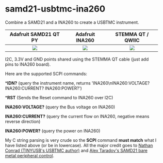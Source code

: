 # samd21-usbtmc-ina260
Combine a SAMD21 and a INA260 to create a USBTMC instrument.

Adafruit SAMD21 QT PY             |  Adafruit INA260            | STEMMA QT / QWIIC
:-------------------------:|:-------------------------:|:-------------------------:|
![](https://cdn-learn.adafruit.com/assets/assets/000/095/173/large1024/adafruit_products_QTPy_top.jpg)  |  ![](https://d2t1xqejof9utc.cloudfront.net/screenshots/pics/a0f601ef2c4a887e5ef29240891e0e13/large.png)  | ![](https://cdn-shop.adafruit.com/970x728/4397-02.jpg)

I2C, 3.3V and GND points shared using the STEMMA QT cable (just add pins to INA260 board).

Here are the supported SCPI commands:

***IDN?** (query the instrument name, returns 'INA260\nINA260:VOLTAGE? INA260:CURRENT? INA260:POWER?')

***RST** (Sends the Reset command to INA260 over I2C)

**INA260:VOLTAGE?** (query the Bus voltage on INA260)

**INA260:CURRENT?** (query the current flow on INA260, negative means reverse direction)

**INA260:POWER?** (query the power on INA260)

My C string parsing is very crude so the **SCPI** command **must match** what I have listed above (or be in lowercase).
All the major credit goes to [Nathan Conrad (TINYUSB's USBTMC author)](https://github.com/pigrew) and [Alex Taradov's SAMD21 bare metal peripheral control](https://github.com/ataradov/dgw).
